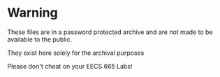 # Warning

These files are in a password protected archive and are not made to be available to the public.

They exist here solely for the archival purposes

Please don't cheat on your EECS 665 Labs!
